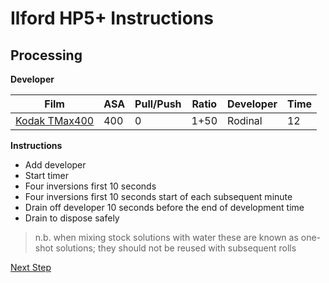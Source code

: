 # Ilford HP5+ Instructions

## Processing

**Developer**

| Film          | ASA | Pull/Push | Ratio | Developer | Time |
|---------------|-----|-----------|-------|-----------|------|
| [Kodak TMax400](TMAX_400.md)       | 400 |    0      |  1+50 | Rodinal   | 12   |

**Instructions**

- Add developer
- Start timer
- Four inversions first 10 seconds
- Four inversions first 10 seconds start of each subsequent minute
- Drain off developer 10 seconds before the end of development time
- Drain to dispose safely

> n.b. when mixing stock solutions with water these are known as one-shot solutions; they should not be reused with subsequent rolls

[Next Step](PROCESSING.md#developer)
